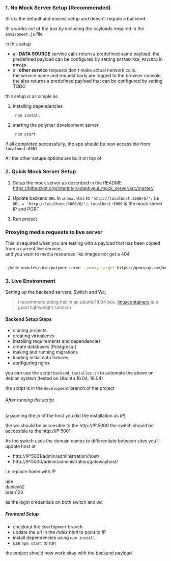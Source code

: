 ### 1. No Mock Server Setup (Recommended)
this is the default and easiest setup and doesn't require a backend.   

this works out of the box by including the payloads required in the `environemt.js` file

in this setup

- all **DATA SOURCE** service calls return a predefined same payload.
    the predefined payload can be configured by setting `DATASOURCE_PAYLOAD` in **env.js** 
- all **other service** requests don't make actual network calls.   
    the service name and request body are logged to the browser console,    
    the also returns a predefined payload that can be configured by setting TODO

this setup is as simple as 

1. installing dependencies 
   ```
    npm install
   ```
   
2. starting the polymer development server
   ```
    npm start
   ```

if all completed successfully, the app should be now accessible from `localhost:8081`



All the other setups options are built on top of 

### 2. Quick Mock Server Setup

1. Setup the mock server as described in the README
    https://bitbucket.org/interintel/adaptiveui_mock_server/src/master/

2. Update backend `URL` in `index.html` to `'http://localhost:3000/6/';`
    i.e `URL = 'http://localhost:3000/6/';`. `localhost:3000` is the mock server IP and PORT  

3. Run project

### Proxying media requests to live server
This is required when you are testing with a payload that has been copied from a current live service,  
and you want to media resources like images not get a 404 

```bash

./node_modules/.bin/polymer serve --proxy-target https://gomipay.com/media/ --proxy-path media

```



### 3. Live Environment 
Setting up the backend servers, Switch and Wc, 
> i recommend doing this in an ubuntu18.04 box. [linuxcontainers](https://linuxcontainers.org/) is a good lightweight solution

#### Backend Setup Steps  

- cloning projects, 
- creating virtualenvs
- installing requirements and dependencies
- create databases [Postgresql]
- making and running migrations
- loading initial data fixtures
- configuring nginx 

you can use the script `backend_installer.sh` to automate the above on debian system (tested on Ubuntu 16.04, 18.04)


the script is in the `development` branch of the project


###### After running the script 
(assuming the *ip* of the host you did the installation as *IP*)

the wc should be acccesible to the http://*IP*:5000
the switch should be acccesible to the http://*IP*:5001


As the switch uses the domain names to differentiate between sites
you'll update host at 

- http://*IP*:5001/admin/administration/host/
- http://*IP*:5000/admin/administration/gatewayhost/

i.e replace *home* with *IP*

use  
danleyb2  
brian123

as the login credentials on both switch and wc 


##### Frontend Setup
- checkout the `development` branch
- update the url in the *index.html* to point to *IP*
- install dependencies using `npm install`
- use `npm start` to run

the project should now work okay with the backend payload


